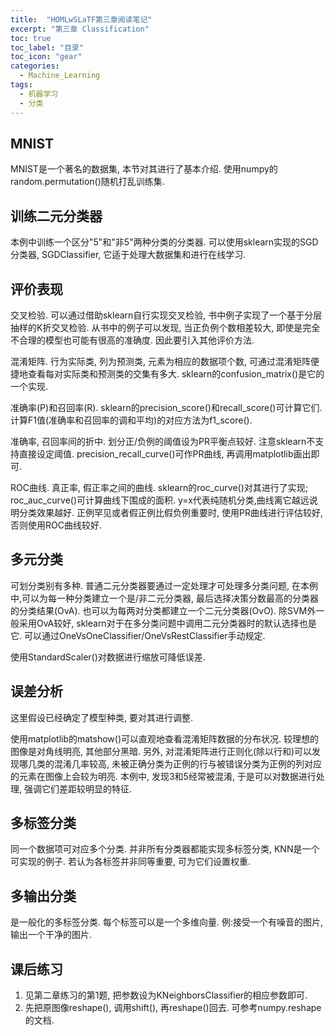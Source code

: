 ```yaml
---
title:  "HOMLwSLaTF第三章阅读笔记"
excerpt: "第三章 Classification"
toc: true
toc_label: "目录"
toc_icon: "gear"
categories:
  - Machine_Learning
tags:
  - 机器学习
  - 分类
---
```


## MNIST

MNIST是一个著名的数据集, 本节对其进行了基本介绍. 使用numpy的random.permutation()随机打乱训练集.

## 训练二元分类器

本例中训练一个区分"5"和"非5"两种分类的分类器. 可以使用sklearn实现的SGD分类器, SGDClassifier, 它适于处理大数据集和进行在线学习.

## 评价表现

交叉检验. 可以通过借助sklearn自行实现交叉检验, 书中例子实现了一个基于分层抽样的K折交叉检验. 从书中的例子可以发现, 当正负例个数相差较大, 即使是完全不合理的模型也可能有很高的准确度. 因此要引入其他评价方法.

混淆矩阵. 行为实际类, 列为预测类, 元素为相应的数据项个数, 可通过混淆矩阵便捷地查看每对实际类和预测类的交集有多大. sklearn的confusion_matrix()是它的一个实现.

准确率(P)和召回率(R). sklearn的precision_score()和recall_score()可计算它们. 计算F1值(准确率和召回率的调和平均)的对应方法为f1_score().

准确率, 召回率间的折中. 划分正/负例的阈值设为PR平衡点较好. 注意sklearn不支持直接设定阈值. precision_recall_curve()可作PR曲线, 再调用matplotlib画出即可.

ROC曲线. 真正率, 假正率之间的曲线. sklearn的roc_curve()对其进行了实现; roc_auc_curve()可计算曲线下围成的面积. y=x代表纯随机分类,曲线离它越远说明分类效果越好. 正例罕见或者假正例比假负例重要时, 使用PR曲线进行评估较好, 否则使用ROC曲线较好.

## 多元分类

可划分类别有多种. 普通二元分类器要通过一定处理才可处理多分类问题, 在本例中,可以为每一种分类建立一个是/非二元分类器, 最后选择决策分数最高的分类器的分类结果(OvA). 也可以为每两对分类都建立一个二元分类器(OvO). 除SVM外一般采用OvA较好, sklearn对于在多分类问题中调用二元分类器时的默认选择也是它. 可以通过OneVsOneClassifier/OneVsRestClassifier手动规定.

使用StandardScaler()对数据进行缩放可降低误差.

## 误差分析

这里假设已经确定了模型种类, 要对其进行调整.

使用matplotlib的matshow()可以直观地查看混淆矩阵数据的分布状况. 较理想的图像是对角线明亮, 其他部分黑暗. 另外, 对混淆矩阵进行正则化(除以行和)可以发现哪几类的混淆几率较高, 未被正确分类为正例的行与被错误分类为正例的列对应的元素在图像上会较为明亮. 本例中, 发现3和5经常被混淆, 于是可以对数据进行处理, 强调它们差距较明显的特征.

## 多标签分类

同一个数据项可对应多个分类.  并非所有分类器都能实现多标签分类, KNN是一个可实现的例子. 若认为各标签并非同等重要, 可为它们设置权重.

## 多输出分类

是一般化的多标签分类. 每个标签可以是一个多维向量.  例:接受一个有噪音的图片, 输出一个干净的图片.

## 课后练习

1. 见第二章练习的第1题, 把参数设为KNeighborsClassifier的相应参数即可.
2. 先把原图像reshape(), 调用shift(), 再reshape()回去. 可参考numpy.reshape的文档.
